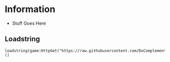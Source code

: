 # Information
- Stuff Goes Here

## Loadstring
```
loadstring(game:HttpGet("https://raw.githubusercontent.com/DoComplement/Roblox/main/Games/BubbleGumSimulator/AutoLab/AutoBrew.lua"))()
```  
